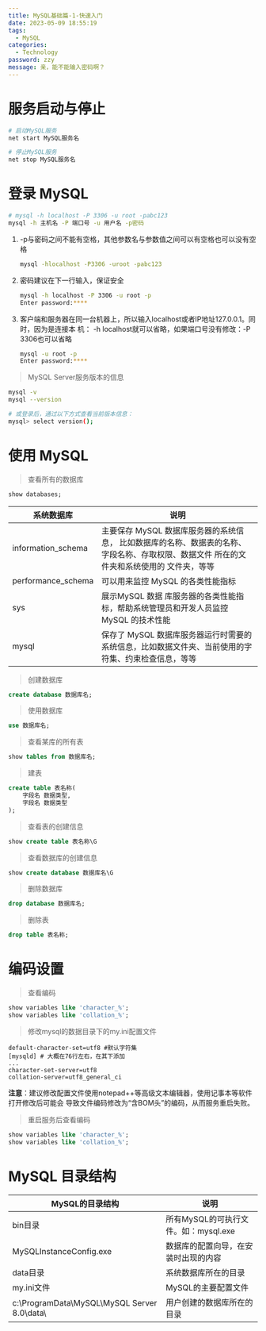 ```yaml
---
title: MySQL基础篇-1-快速入门
date: 2023-05-09 18:55:19
tags: 
  - MySQL
categories: 
  - Technology
password: zzy   
message: 亲，能不能输入密码啊？
---
```


# 服务启动与停止

```bash
# 启动MySQL服务
net start MySQL服务名

# 停止MySQL服务
net stop MySQL服务名
```

# 登录 MySQL

```bash
# mysql -h localhost -P 3306 -u root -pabc123
mysql -h 主机名 -P 端口号 -u 用户名 -p密码
```

1. -p与密码之间不能有空格，其他参数名与参数值之间可以有空格也可以没有空格

   ```bash
   mysql -hlocalhost -P3306 -uroot -pabc123
   ```

2. 密码建议在下一行输入，保证安全 

   ```bash
   mysql -h localhost -P 3306 -u root -p
   Enter password:****
   ```

3. 客户端和服务器在同一台机器上，所以输入localhost或者IP地址127.0.0.1。同时，因为是连接本 机： -h localhost就可以省略，如果端口号没有修改：-P 3306也可以省略  

   ```bash
   mysql -u root -p
   Enter password:****
   ```

>  MySQL Server服务版本的信息 

```bash
mysql -v
mysql --version

# 或登录后，通过以下方式查看当前版本信息：
mysql> select version();
```

# 使用 MySQL

> 查看所有的数据库

```sql
show databases;
```

| 系统数据库         | 说明                                                         |
| ------------------ | ------------------------------------------------------------ |
| information_schema | 主要保存 MySQL 数据库服务器的系统信息， 比如数据库的名称、数据表的名称、字段名称、存取权限、数据文件 所在的文件夹和系统使用的 文件夹，等等 |
| performance_schema | 可以用来监控 MySQL 的各类性能指标                            |
| sys                | 展示MySQL 数据 库服务器的各类性能指标，帮助系统管理员和开发人员监控 MySQL 的技术性能 |
| mysql              | 保存了 MySQL 数据库服务器运行时需要的系统信息，比如数据文件夹、当前使用的字符集、约束检查信息，等等 |

> 创建数据库

```sql
create database 数据库名;
```

> 使用数据库

```sql
use 数据库名;
```

> 查看某库的所有表

```sql
show tables from 数据库名;
```

> 建表

```sql
create table 表名称(
    字段名 数据类型,
    字段名 数据类型
);
```

> 查看表的创建信息

```sql
show create table 表名称\G
```

> 查看数据库的创建信息 

```sql
show create database 数据库名\G
```

> 删除数据库

```sql
drop database 数据库名;
```

> 删除表

```sql
drop table 表名称;
```

# 编码设置

> 查看编码

```sql
show variables like 'character_%';
show variables like 'collation_%';
```

>  修改mysql的数据目录下的my.ini配置文件 

```properties
default-character-set=utf8 #默认字符集
[mysqld] # 大概在76行左右，在其下添加
...
character-set-server=utf8
collation-server=utf8_general_ci

```

 **注意**：建议修改配置文件使用notepad++等高级文本编辑器，使用记事本等软件打开修改后可能会 导致文件编码修改为“含BOM头”的编码，从而服务重启失败。 

> 重启服务后查看编码

```sql
show variables like 'character_%';
show variables like 'collation_%';

```

# MySQL 目录结构

| MySQL的目录结构                             | 说明                                 |
| ------------------------------------------- | ------------------------------------ |
| bin目录                                     | 所有MySQL的可执行文件。如：mysql.exe |
| MySQLInstanceConfig.exe                     | 数据库的配置向导，在安装时出现的内容 |
| data目录                                    | 系统数据库所在的目录                 |
| my.ini文件                                  | MySQL的主要配置文件                  |
| c:\ProgramData\MySQL\MySQL Server 8.0\data\ | 用户创建的数据库所在的目录           |

